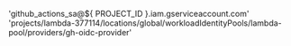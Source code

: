  'github_actions_sa@${ PROJECT_ID }.iam.gserviceaccount.com'
 'projects/lambda-377114/locations/global/workloadIdentityPools/lambda-pool/providers/gh-oidc-provider'